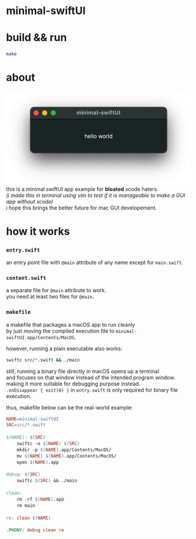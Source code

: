 # minimal-swiftUI

# build && run
```zsh
make
```

# about
![screenshot of an application that says hello world](https://github.com/eastriverlee/minimal-swiftUI/blob/master/screenshot.png?raw=true)
this is a minimal swiftUI app example for **bloated** xcode haters.  
*(i made this in terminal using vim to test if it is manageable to make a GUI app without xcode)*  
i hope this brings the better future for mac GUI developement.

# how it works
### `entry.swift`
an entry point file with `@main` attribute of any name except for `main.swift`.
### `content.swift`
a separate file for `@main` attribute to work.  
you need at least two files for `@main`.
### `makefile`
a makefile that packages a macOS app to run cleanly  
by just moving the compiled execution file to `minimal-swiftUI.app/Contents/MacOS`.  

however, running a plain executable also works:
```zsh
swiftc src/*.swift && ./main
```
still, running a binary file directly in macOS opens up a terminal  
and focuses on that window instead of the intended program window.  
making it more suitable for debugging purpose instead.  
`.onDisappear { exit(0) }` in `entry.swift` is only required for binary file execution.

thus, makefile below can be the real-world example:
```makefile
NAME=minimal-swiftUI
SRC=src/*.swift

$(NAME): $(SRC)
	swiftc -o $(NAME) $(SRC)
	mkdir -p $(NAME).app/Contents/MacOS/
	mv $(NAME) $(NAME).app/Contents/MacOS/
	open $(NAME).app

debug: $(SRC)
	swiftc $(SRC) && ./main

clean:
	rm -rf $(NAME).app
	rm main

re: clean $(NAME)

.PHONY: debug clean re
```
